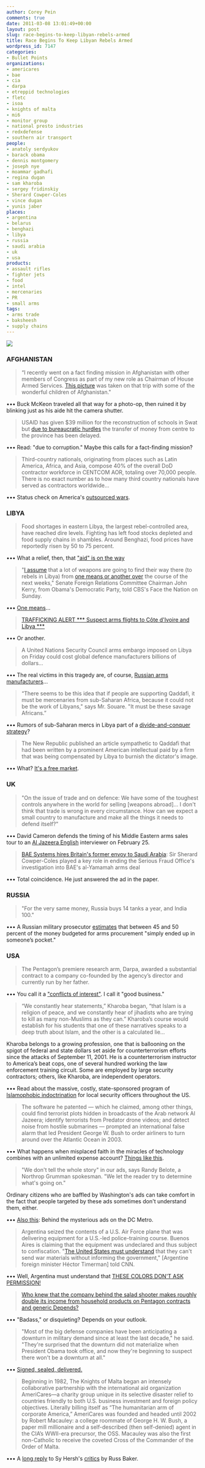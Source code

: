 ```yaml
---
author: Corey Pein
comments: true
date: 2011-03-08 13:01:49+00:00
layout: post
slug: race-begins-to-keep-libyan-rebels-armed
title: Race Begins To Keep Libyan Rebels Armed 
wordpress_id: 7147
categories:
- Bullet Points
organizations:
- americares
- bae
- cia
- darpa
- etreppid technologies
- fletc
- isoa
- knights of malta
- mi6
- monitor group
- national presto industries
- redxdefense
- southern air transport
people:
- anatoly serdyukov
- barack obama
- dennis montgomery
- joseph nye
- moammar gadhafi
- regina dugan
- sam kharoba
- sergey fridinskiy
- Sherard Cowper-Coles
- vince dugan
- yunis jaber
places:
- argentina
- belarus
- benghazi
- libya
- russia
- saudi arabia
- uk
- usa
products:
- assault rifles
- fighter jets
- food
- intel
- mercenaries
- PR
- small arms
tags:
- arms trade
- baksheesh
- supply chains
---
```


[![](/images/2011/03/buck-mckeon-in-afghanistan-150x112.jpg)](/images/2011/03/buck-mckeon-in-afghanistan.jpg)

### AFGHANISTAN

> “I recently went on a fact finding mission in Afghanistan with other members of Congress as part of my new role as Chairman of House Armed Services. [This picture](http://twitpic.com/4169h2) was taken on that trip with some of the wonderful children of Afghanistan."



••• Buck McKeon traveled all that way for a photo-op, then ruined it by blinking just as his aide hit the camera shutter.



> USAID has given $39 million for the reconstruction of schools in Swat but [due to bureaucratic hurdles](http://pamirpost.newsvine.mobi/_news/2011/03/04/6190548-reviving-swat-stitch-by-stitch) the transfer of money from centre to the province has been delayed.



••• Read: "due to corruption." Maybe this calls for a fact-finding mission?
<!-- more -->


> Third-country nationals, originating from places such as Latin America, Africa, and Asia, compose 40% of the overall DoD contractor workforce in CENTCOM AOR, totaling over 70,000 people. There is no exact number as to how many third country nationals have served as contractors worldwide…



••• Status check on America's [outsourced wars](http://web.peaceops.com/archives/1239).



### LIBYA

> Food shortages in eastern Libya, the largest rebel-controlled area, have reached dire levels. Fighting has left food stocks depleted and food supply chains in shambles. Around Benghazi, food prices have reportedly risen by 50 to 75 percent.



••• What a relief, then, that ["aid" is on the way](http://www.theatlantic.com/international/archive/2011/03/how-food-could-determine-libyas-future/72097/)



> "[I assume](http://www.dailytelegraph.com.au/news/breaking-news/us-under-pressure-to-arm-libya-rebels/story-e6freuyi-1226017235934) that a lot of weapons are going to find their way there (to rebels in Libya) from [one means or another over](http://www.guardian.co.uk/world/2011/mar/06/sas-diplomatic-mission-in-libya) the course of the next weeks," Senate Foreign Relations Committee Chairman John Kerry, from Obama's Democratic Party, told CBS's Face the Nation on Sunday.



••• [One means](http://www.independent.co.uk/news/world/middle-east/americas-secret-plan-to-arm-libyas-rebels-2234227.html)…



> [TRAFFICKING ALERT *** Suspect arms flights to Côte d'Ivoire and Libya ***](http://www.ethicalcargo.org/en/newsroom/libya-suspect-flights)



••• Or another.



> A United Nations Security Council arms embargo imposed on Libya on Friday could cost global defence manufacturers billions of dollars…



••• The real victims in this tragedy are, of course, [Russian arms manufacturers](http://www.defpro.com/news/details/22419/)…



> “There seems to be this idea that if people are supporting Qaddafi, it must be mercenaries from sub-Saharan Africa, because it could not be the work of Libyans," says Mr. Souare. "It must be these savage Africans.”



••• Rumors of sub-Saharan mercs in Libya part of a [divide-and-conquer strategy](http://www.csmonitor.com/World/Africa/2011/0306/How-Qaddafi-helped-fuel-fury-toward-Africans-in-Libya)?



> The New Republic published an article sympathetic to Qaddafi that had been written by a prominent American intellectual paid by a firm that was being compensated by Libya to burnish the dictator's image.



••• What? [It's a free market](http://motherjones.com/politics/2011/03/libya-qaddafi-monitor-group?page=1).



### UK

> "On the issue of trade and on defence: We have some of the toughest controls anywhere in the world for selling [weapons abroad]… I don't think that trade is wrong in every circumstance. How can we expect a small country to manufacture and make all the things it needs to defend itself?"



••• David Cameron defends the timing of his Middle Eastern arms sales tour to an [Al Jazeera English](http://english.aljazeera.net/) interviewer on February 25.



> [BAE Systems hires Britain's former envoy to Saudi Arabia](http://www.guardian.co.uk/business/2011/feb/18/envoy-saudi-bae-systems): Sir Sherard Cowper-Coles played a key role in ending the Serious Fraud Office's investigation into BAE's al-Yamamah arms deal



••• Total coincidence. He just answered the ad in the paper.



### RUSSIA

> "For the very same money, Russia buys 14 tanks a year, and India 100."



••• A Russian military prosecutor [estimates](http://russiandefpolicy.wordpress.com/2011/03/01/corruption-and-the-gpv/) that between 45 and 50 percent of the money budgeted for arms procurement "simply ended up in someone’s pocket."



### USA

> The Pentagon’s premiere research arm, Darpa, awarded a substantial contract to a company co-founded by the agency’s director and currently run by her father.



••• You call it a ["conflicts of interest"](http://www.wired.com/dangerroom/2011/03/darpa-gave-400000-to-chiefs-family-firm/?utm_source=co2hog). I call it "good business."



> “We constantly hear statements,” Kharoba began, “that Islam is a religion of peace, and we constantly hear of jihadists who are trying to kill as many non-Muslims as they can.” Kharoba’s course would establish for his students that one of these narratives speaks to a deep truth about Islam, and the other is a calculated lie…

Kharoba belongs to a growing profession, one that is ballooning on the spigot of federal and state dollars set aside for counterterrorism efforts since the attacks of September 11, 2001. He is a counterterrorism instructor to America’s beat cops, one of several hundred working the law enforcement training circuit. Some are employed by large security contractors; others, like Kharoba, are independent operators.



••• Read about the massive, costly, state-sponsored program of [Islamophobic indoctrination](http://www.washingtonmonthly.com/features/2011/1103.stalcup-craze.html) for local security officers throughout the US.



> The software he patented — which he claimed, among other things, could find terrorist plots hidden in broadcasts of the Arab network Al Jazeera; identify terrorists from Predator drone videos; and detect noise from hostile submarines — prompted an international false alarm that led President George W. Bush to order airliners to turn around over the Atlantic Ocean in 2003.



••• What happens when misplaced faith in the miracles of technology combines with an unlimited expense account? [Things like this](http://www.nytimes.com/2011/02/20/us/politics/20data.html). 



> "We don't tell the whole story" in our ads, says Randy Belote, a Northrop Grumman spokesman. "We let the reader try to determine what's going on."

Ordinary citizens who are baffled by Washington's ads can take comfort in the fact that people targeted by these ads sometimes don't understand them, either.



••• [Also this](http://online.wsj.com/article/SB10001424052748704637704576082212342743824.html): Behind the mysterious ads on the DC Metro.



> Argentina seized the contents of a U.S. Air Force plane that was delivering equipment for a U.S.-led police-training course. Buenos Aires is claiming that the equipment was undeclared and thus subject to confiscation. "[The United States must understand](http://www.hudson.org/index.cfm?fuseaction=publication_details&id=7723) that they can't send war materials without informing the government," [Argentine foreign minister Héctor Timerman] told CNN.



••• Well, Argentina must understand that [THESE COLORS DON'T ASK PERMISSION!](http://newsimg.bbc.co.uk/media/images/41798000/jpg/_41798970_usa416.jpg) 



> [Who knew that the company behind the salad shooter makes roughly double its income from household products on Pentagon contracts and generic Depends?](http://www.minyanville.com/businessmarkets/articles/defense-stocks-defense-spending-offbeat-news/2/11/2011/id/32767)



••• "Badass," or disquieting? Depends on your outlook.



> "Most of the big defense companies have been anticipating a downturn in military demand since at least the last decade," he said. "They're surprised that the downturn did not materialize when President Obama took office, and now they're beginning to suspect there won't be a downturn at all."



••• [Signed, sealed, delivered.](http://www.washingtonpost.com/wp-dyn/content/article/2011/02/04/AR2011020406136.html)



> Beginning in 1982, The Knights of Malta began an intensely collaborative partnership with the international aid organization AmeriCares—a charity group unique in its selective disaster relief to countries friendly to both U.S. business investment and foreign policy objectives. Literally billing itself as “The humanitarian arm of corporate America,” AmeriCares was founded and headed until 2002 by Robert Macauley: a college roommate of George H. W. Bush, a paper mill millionaire and a self-described (then self-denied) agent in the CIA’s WWII-era precursor, the OSS. Macauley was also the first non-Catholic to receive the coveted Cross of the Commander of the Order of Malta.



••• A [long reply](http://whowhatwhy.com/2011/02/23/pulitzer-prize-winner-seymour-hersh-and-the-men-who-want-him-committed/) to Sy Hersh's [critics](http://blog.foreignpolicy.com/posts/2011/01/21/me_and_seymour_hersh) by Russ Baker. 
